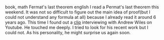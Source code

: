 book, math
Fermat's last theorem
english
I read a Permat's last theorem this weekend. 
It was not so difficult to figure out the main idea of proof(but I could not understand any formula at all) because I already read it around 6 years ago. This time I found out a [clip](https://www.youtube.com/watch?v=Hkz45Ivr12k) interviewing with Andrew Wiles on Youtube. He touched me deeply.
I tried to look for his recent work but I could not. As his personality, he might surprise us again soon.
